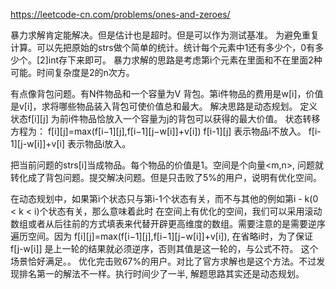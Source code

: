 https://leetcode-cn.com/problems/ones-and-zeroes/

暴力求解肯定能解决。但是估计也是超时。但是可以作为测试基准。
为避免重复计算。可以先把原始的strs做个简单的统计。统计每个元素中1还有多少个，0有多少个。[2]int存下来即可。
暴力求解的思路是考虑第i个元素在里面和不在里面2种可能。时间复杂度是2的n次方。

有点像背包问题。有N件物品和一个容量为V 背包。第i件物品的费用是w[i]，价值是v[i]，求将哪些物品装入背包可使价值总和最大。
解决思路是动态规划。
定义状态f[i][j] 为前i件物品恰放入一个容量为j的背包可以获得的最大价值。
状态转移方程为：
f[i][j]=max(f[i−1][j],f[i−1][j−w[i]]+v[i])
f[i-1][j]  表示物品i不放入。 f[i-1][j-w[i]]+v[i] 表示物品i放入。


把当前问题的strs[i]当成物品。每个物品的价值是1。空间是个向量<m,n>, 问题就转化成了背包问题。提交解决问题。但是只击败了5%的用户，说明有优化空间。


 在动态规划中，如果第i个状态只与第i-1个状态有关，而不与其他的例如第i - k(0 < k < i)个状态有关，那么意味着此时
 在空间上有优化的空间，我们可以采用滚动数组或者从后往前的方式填表来代替开辟更高维度的数组。需要注意的是需要逆序遍历空间。因为
 f[i][j]=max(f[i−1][j],f[i−1][j−w[i]]+v[i]), 在省略i时，为了保证f[j-w[i]] 是上一轮的结果就必须逆序，否则其值是这一轮的，与公式不符。
 这个场景恰好满足。。
 优化完击败67%的用户。对比了官方求解也是这个方法。不过发现排名第一的解法不一样。执行时间少了一半, 解题思路其实还是动态规划。

 